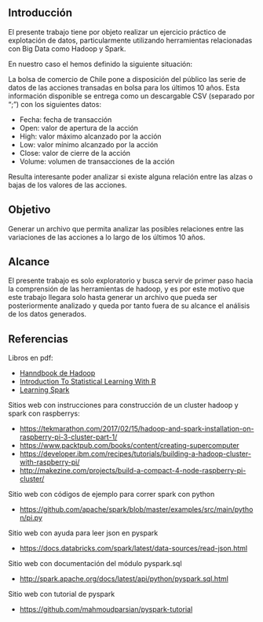 ## Introducción
El presente trabajo tiene por objeto realizar un ejercicio práctico de explotación de datos, particularmente utilizando herramientas relacionadas con Big Data como Hadoop y Spark.

En nuestro caso el hemos definido la siguiente situación:

La bolsa de comercio de Chile pone a disposición del público las serie de datos de las acciones transadas en bolsa para los últimos 10 años. Esta información disponible se entrega como un descargable CSV (separado por “;”) con los siguientes datos:

* Fecha: fecha de transacción
* Open: valor de apertura de la acción
* High: valor máximo alcanzado por la acción
* Low: valor mínimo alcanzado por la acción
* Close: valor de cierre de la acción
* Volume: volumen de transacciones de la acción

Resulta interesante poder analizar si existe alguna relación entre las alzas o bajas de los valores de las acciones.

## Objetivo
Generar un archivo que permita analizar las posibles relaciones entre las variaciones de las acciones a lo largo de los últimos 10 años.

## Alcance
El presente trabajo es solo exploratorio y busca servir de primer paso hacia la comprensión de las herramientas de hadoop, y es por este motivo que este trabajo llegara solo hasta generar un archivo que pueda ser posteriormente analizado y queda por tanto fuera de su alcance el análisis de los datos generados.

## Referencias

Libros en pdf:
* [Hanndbook de Hadoop](https://1drv.ms/b/s!AvDC_LMtrC3ogsFpvIZLhx1qNAbTvw)
* [Introduction To Statistical Learning With R](https://1drv.ms/b/s!AvDC_LMtrC3o5yCOq5-nCbgfStGg)
* [Learning Spark](https://1drv.ms/b/s!AvDC_LMtrC3ogsFxv8wOjIl5xbzN4g)


Sitios web con instrucciones para construcción de un cluster hadoop y spark con raspberrys:
* https://tekmarathon.com/2017/02/15/hadoop-and-spark-installation-on-raspberry-pi-3-cluster-part-1/
* https://www.packtpub.com/books/content/creating-supercomputer
* https://developer.ibm.com/recipes/tutorials/building-a-hadoop-cluster-with-raspberry-pi/
* http://makezine.com/projects/build-a-compact-4-node-raspberry-pi-cluster/


Sitio web con códigos de ejemplo para correr spark con python
* https://github.com/apache/spark/blob/master/examples/src/main/python/pi.py

Sitio web con ayuda para leer json en pyspark
* https://docs.databricks.com/spark/latest/data-sources/read-json.html

Sitio web con documentación del módulo pyspark.sql
* http://spark.apache.org/docs/latest/api/python/pyspark.sql.html

Sitio web con tutorial de pyspark
* https://github.com/mahmoudparsian/pyspark-tutorial
